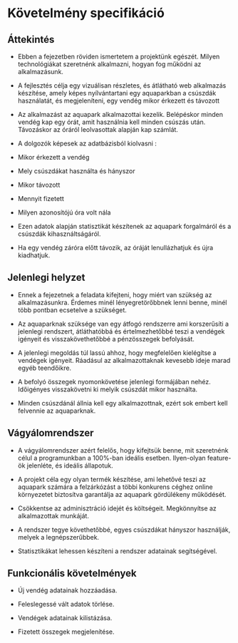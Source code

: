 # Követelmény specifikáció
## Áttekintés
- Ebben a fejezetben röviden ismertetem a projektünk egészét. Milyen technológiákat szeretnénk alkalmazni, hogyan fog működni az alkalmazásunk.

- A fejlesztés célja egy vizuálisan részletes, és átlátható web alkalmazás készítése, amely képes nyílvántartani egy aquaparkban a csúszdák használatát, és megjeleníteni, egy vendég mikor érkezett és távozott

- Az alkalmazást az aquapark alkalmazottai kezelik. Belépéskor minden vendég kap egy órát, amit használnia kell minden csúszás után. Távozáskor az óráról leolvasottak alapján kap számlát.

- A dolgozók képesek az adatbázisból kiolvasni :

- Mikor érkezett a vendég

- Mely csúszdákat használta és hányszor

- Mikor távozott

- Mennyit fizetett

- Milyen azonosítójú óra volt nála

- Ezen adatok alapján statisztikát készítenek az aquapark forgalmáról és a csúszdák kihasználtságáról.

- Ha egy vendég záróra előtt távozik, az óráját lenullázhatjuk és újra kiadhatjuk.

## Jelenlegi helyzet
- Ennek a fejezetnek a feladata kifejteni, hogy miért van szükség az alkalmazásunkra. Érdemes minél lényegretörőbbnek lenni benne, minél több pontban ecsetelve a szükséget.

- Az aquaparknak szüksége van egy átfogó rendszerre ami korszerűsíti a jelenlegi rendszert, átláthatóbbá és értelmezhetőbbé teszi a vendégek igényeit és visszakövethetőbbé a pénzösszegek befolyását.

- A jelenlegi megoldás túl lassú ahhoz, hogy megfelelően kielégítse a vendégek igényeit. Ráadásul az alkalmazottaknak kevesebb ideje marad egyéb teendőikre.

- A befolyó összegek nyomonkövetése jelenlegi formájában nehéz. Időigényes visszakövetni ki melyik csúszdát mikor használta.

- Minden csúszdánál állnia kell egy alkalmazottnak, ezért sok embert kell felvennie az aquaparknak.

## Vágyálomrendszer
- A vágyálomrendszer azért felelős, hogy kifejtsük benne, mit szeretnénk célul a programunkban a 100%-ban ideális esetben. Ilyen-olyan feature-ök jelenléte, és ideális állapotuk.

- A projekt céla egy olyan termék készítése, ami lehetővé teszi az aquapark számára a felzárkózást a többi konkurens céghez online környezetet biztosítva garantálja az aquapark gördülékeny működését.

- Csökkentse az adminisztráció idejét és költségeit. Megkönnyítse az alkalmazottak munkáját.

- A rendszer tegye követhetőbbé, egyes csúszdákat hányszor használják, melyek a legnépszerűbbek.

- Statisztikákat lehessen készíteni a rendszer adatainak segítségével. 

## Funkcionális követelmények
- Új vendég adatainak hozzáadása.

- Feleslegessé vált adatok törlése.

- Vendégek adatainak kilistázása.

- Fizetett összegek megjelenítése.

